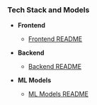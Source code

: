 ### Tech Stack and Models

- **Frontend** <!-- Frontend repository -->
  - [Frontend README](https://github.com/Sai-Dithvika/Vashisht-Hackathon/blob/main/frontend/README.md) <!-- Link to frontend README -->
    <!-- Add comments or description about the frontend tech stack here -->
    <!-- For example: "Built with React.js and styled with CSS, the frontend handles the user interface and client-side interactions." -->

- **Backend** <!-- Backend repository -->
  - [Backend README](https://github.com/Sai-Dithvika/Vashisht-Hackathon/blob/main/backend/README.md) <!-- Link to backend README -->
    <!-- Add comments or description about the backend tech stack here -->
    <!-- For example: "Utilizes Node.js and Express.js to manage server-side logic and API endpoints." -->

- **ML Models** <!-- ML Models repository -->
  - [ML Models README](https://github.com/Sai-Dithvika/Vashisht-Hackathon/blob/main/ml_models/README.md) <!-- Link to ML Models README -->
    <!-- Add comments or description about the machine learning models here -->
    <!-- For example: "Includes various machine learning models trained with TensorFlow for tasks such as sentiment analysis and recommendation systems." -->
